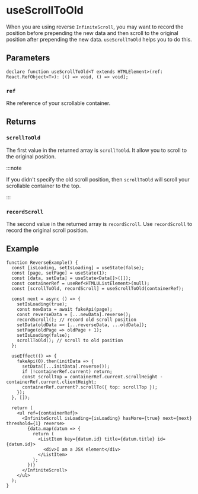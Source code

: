 # useScrollToOld

When you are using reverse `InfiniteScroll`, you may want to record the position before prepending the new data and then scroll to the original position after prepending the new data. `useScrollToOld` helps you to do this.

## Parameters

```tsx
declare function useScrollToOld<T extends HTMLElement>(ref: React.RefObject<T>): [() => void, () => void];
```

### `ref`

Rhe reference of your scrollable container.

## Returns

### `scrollToOld`

The first value in the returned array is `scrollToOld`. It allow you to scroll to the original position.

:::note

If you didn't specify the old scroll position, then `scrollToOld` will scroll your scrollable container to the top.

:::

### `recordScroll`

The second value in the returned array is `recordScroll`. Use `recordScroll` to record the original scroll position.

## Example

```tsx
function ReverseExample() {
  const [isLoading, setIsLoading] = useState(false);
  const [page, setPage] = useState(1);
  const [data, setData] = useState<Data[]>([]);
  const containerRef = useRef<HTMLUListElement>(null);
  const [scrollToOld, recordScroll] = useScrollToOld(containerRef);

  const next = async () => {
    setIsLoading(true);
    const newData = await fakeApi(page);
    const reverseData = [...newData].reverse();
    recordScroll(); // record old scroll position
    setData(oldData => [...reverseData, ...oldData]);
    setPage(oldPage => oldPage + 1);
    setIsLoading(false);
    scrollToOld(); // scroll to old position
  };

  useEffect(() => {
    fakeApi(0).then(initData => {
      setData([...initData].reverse());
      if (!containerRef.current) return;
      const scrollTop = containerRef.current.scrollHeight - containerRef.current.clientHeight;
      containerRef.current?.scrollTo({ top: scrollTop });
    });
  }, []);

  return (
    <ul ref={containerRef}>
      <InfiniteScroll isLoading={isLoading} hasMore={true} next={next} threshold={1} reverse>
        {data.map(datum => {
          return (
            <ListItem key={datum.id} title={datum.title} id={datum.id}>
              <div>I am a JSX element</div>
            </ListItem>
          );
        })}
      </InfiniteScroll>
    </ul>
  );
}
```
